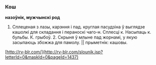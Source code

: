 ### Кош
**назоўнік, мужчынскі род**

1. Сплеценая з лазы, карэння і пад. круглая пасудзіна ў выглядзе кашолкі для складання і пераноскі чаго-н. Сплесці к. Насыпаць к. бульбы. К. грыбоў. 2. Скрыня ў млыне пад жорнамі, у якую засыпаюць збожжа для памолу. || прыметнік: кашовы.

<a rel="author">[http://rv-blr.com/](http://rv-blr.com/slounik.jsp?letterId=0&maskId=0&pageId=1437)</a>
